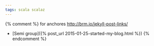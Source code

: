 ```yaml
---
tags: scala scalaz
---
```


{% comment %}
for anchores
http://brm.io/jekyll-post-links/
* [Semi group]({% post_url 2015-01-25-started-my-blog.html %})
{% endcomment %}
